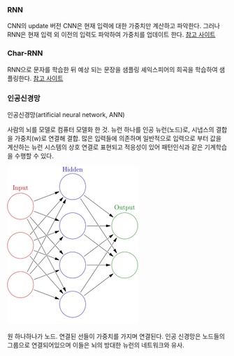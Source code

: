 ### RNN

CNN의 update 버전
CNN은 현재 입력에 대한 가중치만 계산하고 파악한다. 그러나 RNN은 현재 입력 외 이전의 입력도 파악하여 가중치를 업데이트 한다.
[참고 사이트](<http://blog.naver.com/PostView.nhn?blogId=infoefficien&logNo=221189352667&parentCategoryNo=&categoryNo=617&viewDate=&isShowPopularPosts=false&from=postView>)

### Char-RNN

RNN으로 문자를 학습한 뒤 예상 되는 문장을 샘플링
셰익스피어의 희곡을 학습하여 샘플링한다.
[참고 사이트](<http://solarisailab.com/archives/2487>)

### 인공신경망

인공신경망(artificial neural network, ANN)

사람의 뇌를 모델로 컴퓨터 모델화 한 것.
뉴런 하나를 인공 뉴런(노드)로, 시냅스의 결합을 가중치(w)로 연결해 결합.
많은 입력들에 의존하며 일반적으로 입력으로 부터 값을 계산하는 뉴런 시스템의 상호 연결로 표현되고 적응성이 있어 패턴인식과 같은 기계학습을 수행할 수 있다.

![300px-Colored_neural_network.svg](assets/300px-Colored_neural_network.svg.png)

원 하나하나가 노드. 연결된 선들이 가중치를 가지며 연결된다.
인공 신경망은 노드들의 그룹으로 연결되어있으며 이들은 뇌의 방대한 뉴런의 네트워크와 유사.

